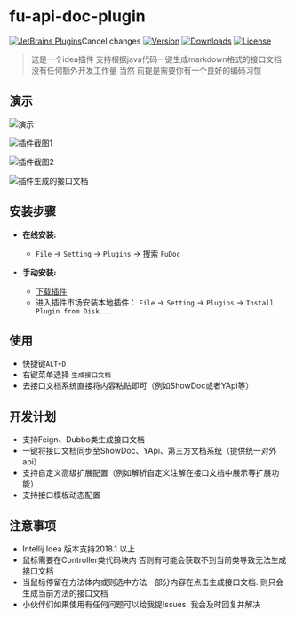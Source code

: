 
# fu-api-doc-plugin

[![JetBrains Plugins](https://img.shields.io/jetbrains/plugin/v/19269-fu-doc.svg)](https://plugins.jetbrains.com/plugin/19269-fu-doc)Cancel changes
[![Version](http://phpstorm.espend.de/badge/19269/version)](https://plugins.jetbrains.com/plugin/19269-fu-doc/versions)
[![Downloads](https://img.shields.io/jetbrains/plugin/d/19269-fu-doc.svg)](https://plugins.jetbrains.com/plugin/19269-fu-doc)
[![License](https://img.shields.io/badge/license-MIT-red.svg)]()


> 这是一个idea插件 支持根据java代码一键生成markdown格式的接口文档 没有任何额外开发工作量 当然 前提是需要你有一个良好的编码习惯


演示
---
![演示](https://user-images.githubusercontent.com/100477650/171110724-8a653d36-ee3d-4337-a662-1dc68d400e98.gif)

![插件截图1](https://user-images.githubusercontent.com/100477650/171110675-0822fee0-7a3e-4c59-b7cc-d645ac9feaee.png)

![插件截图2](https://user-images.githubusercontent.com/100477650/171111420-cc94d6de-7d83-4132-a97a-23b1ab6c5408.png)

![插件生成的接口文档](https://user-images.githubusercontent.com/100477650/171110794-b1aacc55-8ca1-4795-a018-9e429b62fa9f.png)


安装步骤
---

- **在线安装:**
    - `File` -> `Setting` -> `Plugins` -> 搜索 `FuDoc`

- **手动安装:**
    - [下载插件](https://github.com/wangdingfu/fu-api-doc-plugin/releases") 
    - 进入插件市场安装本地插件： `File` -> `Setting` -> `Plugins`
      -> `Install Plugin from Disk...`

使用
----

- 快捷键`ALT+D`
- 右键菜单选择 `生成接口文档`
- 去接口文档系统直接将内容粘贴即可（例如ShowDoc或者YApi等）

开发计划
----

- 支持Feign、Dubbo类生成接口文档
- 一键将接口文档同步至ShowDoc、YApi、第三方文档系统（提供统一对外api）
- 支持自定义高级扩展配置（例如解析自定义注解在接口文档中展示等扩展功能）
- 支持接口模板动态配置

注意事项
---

- Intellij Idea 版本支持2018.1 以上
- 鼠标需要在Controller类代码块内 否则有可能会获取不到当前类导致无法生成接口文档
- 当鼠标停留在方法体内或则选中方法一部分内容在点击生成接口文档. 则只会生成当前方法的接口文档
- 小伙伴们如果使用有任何问题可以给我提Issues. 我会及时回复并解决
